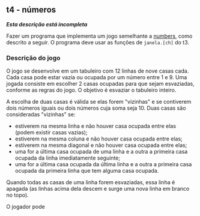 ## t4 - números

***Esta descrição está incompleta***

Fazer um programa que implementa um jogo semelhante a [numbers](https://poki.com/en/g/numbers), como descrito a seguir.
O programa deve usar as funções de `janela.[ch]` do t3.

### Descrição do jogo

O jogo se desenvolve em um tabuleiro com 12 linhas de nove casas cada.
Cada casa pode estar vazia ou ocupada por um número entre 1 e 9.
Uma jogada consiste em escolher 2 casas ocupadas para que sejam esvaziadas, conforme as regras do jogo.
O objetivo é esvaziar o tabuleiro inteiro.

A escolha de duas casas é válida se elas forem "vizinhas" e se contiverem dois números iguais ou dois números cuja soma seja 10.
Duas casas são consideradas "vizinhas" se:
- estiverem na mesma linha e não houver casa ocupada entre elas (podem existir casas vazias);
- estiverem na mesma coluna e não houver casa ocupada entre elas;
- estiverem na mesma diagonal e não houver casa ocupada entre elas;
- uma for a última casa ocupada de uma linha e a outra a primeira casa ocupada da linha imediatamente seguinte;
- uma for a última casa ocupada da última linha e a outra a primeira casa ocupada da primeira linha que tem alguma casa ocupada.

Quando todas as casas de uma linha forem esvaziadas, essa linha é apagada (as linhas acima dela descem e surge uma nova linha em branco no topo).

O jogador pode 
